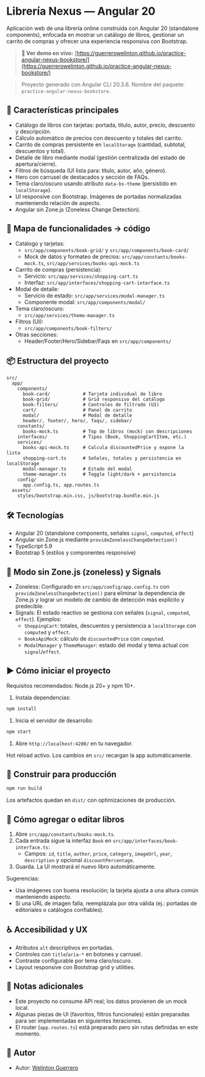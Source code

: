 # Librería Nexus — Angular 20

Aplicación web de una librería online construida con Angular 20 (standalone components), enfocada en mostrar un catálogo de libros, gestionar un carrito de compras y ofrecer una experiencia responsiva con Bootstrap.

> **🔗 Ver demo en vivo:** [https://guerrerowelinton.github.io/practice-angular-nexus-bookstore/](https://guerrerowelinton.github.io/practice-angular-nexus-bookstore/)

> Proyecto generado con Angular CLI 20.3.6. Nombre del paquete: `practice-angular-nexus-bookstore`.

## 🚀 Características principales

- Catálogo de libros con tarjetas: portada, título, autor, precio, descuento y descripción.
- Cálculo automático de precios con descuento y totales del carrito.
- Carrito de compras persistente en `localStorage` (cantidad, subtotal, descuentos y total).
- Detalle de libro mediante modal (gestión centralizada del estado de apertura/cierre).
- Filtros de búsqueda (UI lista para: título, autor, año, género).
- Hero con carrusel de destacados y sección de FAQs.
- Tema claro/oscuro usando atributo `data-bs-theme` (persistido en `localStorage`).
- UI responsive con Bootstrap. Imágenes de portadas normalizadas manteniendo relación de aspecto.
- Angular sin Zone.js (Zoneless Change Detection).

## 🧩 Mapa de funcionalidades → código

- Catálogo y tarjetas:
  - `src/app/components/book-grid/` y `src/app/components/book-card/`
  - Mock de datos y formateo de precios: `src/app/constants/books-mock.ts`, `src/app/services/books-api-mock.ts`
- Carrito de compras (persistencia):
  - Servicio: `src/app/services/shopping-cart.ts`
  - Interfaz: `src/app/interfaces/shopping-cart-interface.ts`
- Modal de detalle:
  - Servicio de estado: `src/app/services/modal-manager.ts`
  - Componente modal: `src/app/components/modal/`
- Tema claro/oscuro:
  - `src/app/services/theme-manager.ts`
- Filtros (UI):
  - `src/app/components/book-filters/`
- Otras secciones:
  - Header/Footer/Hero/Sidebar/Faqs en `src/app/components/`

## 📦 Estructura del proyecto

```text
src/
  app/
    components/
      book-card/            # Tarjeta individual de libro
      book-grid/            # Grid responsivo del catálogo
      book-filters/         # Controles de filtrado (UI)
      cart/                 # Panel de carrito
      modal/                # Modal de detalle
      header/, footer/, hero/, faqs/, sidebar/
    constants/
      books-mock.ts         # Top de libros (mock) con descripciones
    interfaces/             # Tipos (Book, ShoppingCartItem, etc.)
    services/
      books-api-mock.ts     # Calcula discountedPrice y expone la lista
      shopping-cart.ts      # Señales, totales y persistencia en localStorage
      modal-manager.ts      # Estado del modal
      theme-manager.ts      # Toggle light/dark + persistencia
    config/
      app.config.ts, app.routes.ts
  assets/
    styles/bootstrap.min.css, js/bootstrap.bundle.min.js
```

## 🛠️ Tecnologías

- Angular 20 (standalone components, señales `signal`, `computed`, `effect`)
- Angular sin Zone.js mediante `provideZonelessChangeDetection()`
- TypeScript 5.9
- Bootstrap 5 (estilos y componentes responsive)

## 🧠 Modo sin Zone.js (zoneless) y Signals

- Zoneless: Configurado en `src/app/config/app.config.ts` con `provideZonelessChangeDetection()` para eliminar la dependencia de Zone.js y lograr un modelo de cambio de detección más explícito y predecible.
- Signals: El estado reactivo se gestiona con señales (`signal`, `computed`, `effect`). Ejemplos:
  - `ShoppingCart`: totales, descuentos y persistencia a `localStorage` con `computed` y `effect`.
  - `BooksApiMock`: cálculo de `discountedPrice` con `computed`.
  - `ModalManager` y `ThemeManager`: estado del modal y tema actual con `signal`/`effect`.

## ▶️ Cómo iniciar el proyecto

Requisitos recomendados: Node.js 20+ y npm 10+.

1. Instala dependencias:

```bash
npm install
```

1. Inicia el servidor de desarrollo:

```bash
npm start
```

1. Abre `http://localhost:4200/` en tu navegador.

Hot reload activo. Los cambios en `src/` recargan la app automáticamente.

## 🧱 Construir para producción

```bash
npm run build
```

Los artefactos quedan en `dist/` con optimizaciones de producción.

## 📝 Cómo agregar o editar libros

1. Abre `src/app/constants/books-mock.ts`.
2. Cada entrada sigue la interfaz `Book` en `src/app/interfaces/book-interface.ts`:
   - Campos: `id`, `title`, `author`, `price`, `category`, `imageUrl`, `year`, `description` y opcional `discountPercentage`.
3. Guarda. La UI mostrará el nuevo libro automáticamente.

Sugerencias:

- Usa imágenes con buena resolución; la tarjeta ajusta a una altura común manteniendo aspecto.
- Si una URL de imagen falla, reemplázala por otra válida (ej.: portadas de editoriales o catálogos confiables).

## ♿ Accesibilidad y UX

- Atributos `alt` descriptivos en portadas.
- Controles con `title`/`aria-*` en botones y carrusel.
- Contraste configurable por tema claro/oscuro.
- Layout responsive con Bootstrap grid y utilities.

## 📌 Notas adicionales

- Este proyecto no consume API real; los datos provienen de un mock local.
- Algunas piezas de UI (favoritos, filtros funcionales) están preparadas para ser implementadas en siguientes iteraciones.
- El router (`app.routes.ts`) está preparado pero sin rutas definidas en este momento.

## 👤 Autor

- Autor: [Welinton Guerrero](https://github.com/GuerreroWelinton)
